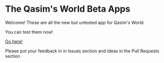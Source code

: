 # The Qasim's World Beta Apps
Welcome! These are all the new but untested app for Qasim's World.

You can test them now!

[Go here!](qaqak.github.io)

Please put your feedback in in Issues section and ideas in the Pull Requests section
